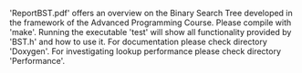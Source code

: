 'ReportBST.pdf' offers an overview on the Binary Search Tree developed in the framework of the Advanced Programming Course.
Please compile with 'make'.
Running the executable 'test' will show all functionality provided by 'BST.h' and how to use it.
For documentation please check directory 'Doxygen'.
For investigating lookup performance please check directory 'Performance'.
